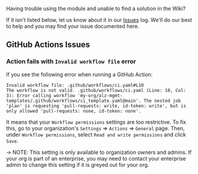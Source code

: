 <!-- markdownlint-disable first-line-h1 -->
Having trouble using the module and unable to find a solution in the Wiki?

If it isn't listed below, let us know about it in our [Issues][Issues] log. We'll do our best to help and you may find your issue documented here.

## GitHub Actions Issues

### Action fails with `Invalid workflow file` error

If you see the following error when running a GitHub Action:

```text
Invalid workflow file: .github/workflows/ci.yaml#L10
The workflow is not valid. .github/workflows/ci.yaml (Line: 10, Col: 3): Error calling workflow 'my-org/alz-mgmt-templates/.github/workflows/ci_template.yaml@main'. The nested job 'plan' is requesting 'pull-requests: write, id-token: write', but is only allowed 'pull-requests: none, id-token: none'.
```

It means that your `Workflow permissions` settings are too restrictive. To fix this, go to your organization's `Settings` => `Actions` => `General` page. Then, under `Workflow permissions`, select `Read and write permissions` and click `Save`.

-> NOTE: This setting is only available to organization owners and admins. If your org is part of an enterprise, you may need to contact your enterprise admin to change this setting if it is greyed out for your org.

<!-- markdownlint-enable no-inline-html -->

[Issues]:     https://github.com/Azure/alz-terraform-accelerator/issues "Our issues log"
